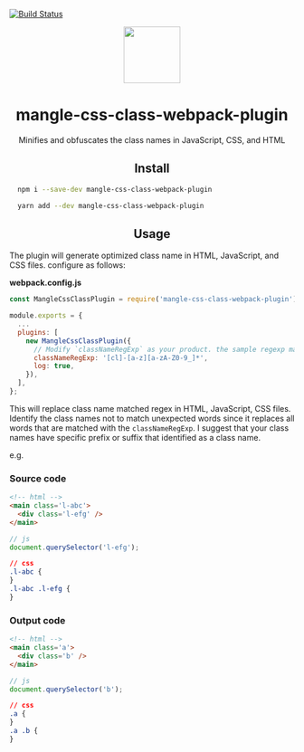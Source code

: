 [![Build Status](https://travis-ci.org/sndyuk/mangle-css-class-webpack-plugin.svg?branch=master)](https://travis-ci.org/sndyuk/mangle-css-class-webpack-plugin)

<div align="center">
  <a href="https://github.com/webpack/webpack">
    <img width="100" height="100"
      src="https://webpack.js.org/assets/icon-square-small.svg">
  </a>
  <h1>mangle-css-class-webpack-plugin</h1>
  <p>Minifies and obfuscates the class names in JavaScript, CSS, and HTML</p>
</div>

<h2 align="center">Install</h2>

```bash
  npm i --save-dev mangle-css-class-webpack-plugin
```

```bash
  yarn add --dev mangle-css-class-webpack-plugin
```

<h2 align="center">Usage</h2>

The plugin will generate optimized class name in HTML, JavaScript, and CSS files.
configure as follows:

**webpack.config.js**
```js
const MangleCssClassPlugin = require('mangle-css-class-webpack-plugin');

module.exports = {
  ...
  plugins: [
    new MangleCssClassPlugin({
      // Modify `classNameRegExp` as your product. the sample regexp maches 'l-main', 'c-textbox', 'l-main__header', 'c-textbox__input', ...
      classNameRegExp: '[cl]-[a-z][a-zA-Z0-9_]*',
      log: true,
    }),
  ],
};
```

This will replace class name matched regex in HTML, JavaScript, CSS files. Identify the class names not to match unexpected words since it replaces all words that are matched with the `classNameRegExp`.
I suggest that your class names have specific prefix or suffix that identified as a class name.

 e.g.

### Source code
```html
<!-- html -->
<main class='l-abc'>
  <div class='l-efg' />
</main>
```

```js
// js
document.querySelector('l-efg');
```

```css
// css
.l-abc {
}
.l-abc .l-efg {
}
```

### Output code

```html
<!-- html -->
<main class='a'>
  <div class='b' />
</main>
```

```js
// js
document.querySelector('b');
```

```css
// css
.a {
}
.a .b {
}
```
